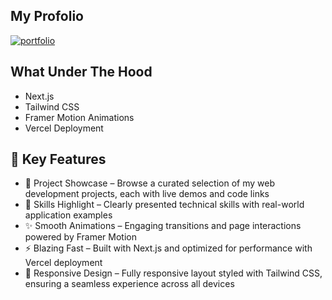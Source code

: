 ## My Profolio
<a href="https://codingjohnny.com/">
  <img src="https://github.com/user-attachments/assets/3b9cae42-c745-4a96-8c18-c84d70600ca1" alt="portfolio"></img>
</a>

## What Under The Hood
- Next.js  
- Tailwind CSS  
- Framer Motion Animations  
- Vercel Deployment

## 🌟 Key Features
- 💼 Project Showcase – Browse a curated selection of my web development projects, each with live demos and code links
- 🧠 Skills Highlight – Clearly presented technical skills with real-world application examples
- ✨ Smooth Animations – Engaging transitions and page interactions powered by Framer Motion
- ⚡ Blazing Fast – Built with Next.js and optimized for performance with Vercel deployment
- 🎨 Responsive Design – Fully responsive layout styled with Tailwind CSS, ensuring a seamless experience across all devices
